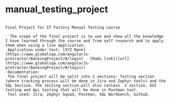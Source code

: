 # manual_testing_project
                                                                          Final Project for IT Factory Manual Testing course

      The scope of the final project is to use and show all the knowledge I have learned through the course and from self research and to apply them when using a live application.
     Application under test: [XYZ Bank](https://www.globalsqa.com/angularJs-protractor/BankingProject/#/login)   [Radu link]([url](https://www.globalsqa.com/angularJs-protractor/BankingProject/#/login))
     Documentation: 
     The final project will be split into 2 sections: Testing section (where tracking process will be done in Jira and Zephyr tools) and the SQL Section. The testing section will also contain  2 section, GUI testing and Api testing that will be done in Postman tool.
     Tool used: Jira, Zephyr Squad, Postman, SQL Workbench, Github.
